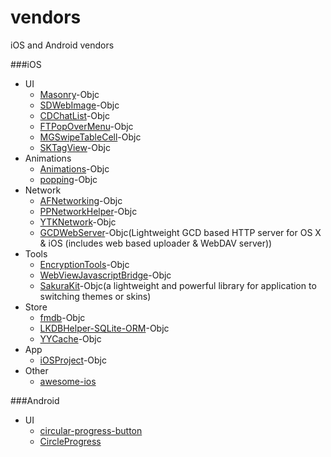 # vendors
iOS and Android vendors

###iOS
- UI
	* [Masonry](https://github.com/SnapKit/Masonry)-Objc
	* [SDWebImage](https://github.com/rs/SDWebImage)-Objc
	* [CDChatList](https://github.com/chdo002/CDChatList)-Objc
	* [FTPopOverMenu](https://github.com/liufengting/FTPopOverMenu)-Objc
	* [MGSwipeTableCell](https://github.com/MortimerGoro/MGSwipeTableCell)-Objc
	* [SKTagView](https://github.com/zsk425/SKTagView)-Objc
- Animations
	* [Animations](https://github.com/YouXianMing/Animations)-Objc
	* [popping](https://github.com/schneiderandre/popping)-Objc
- Network
	* [AFNetworking](https://github.com/AFNetworking/AFNetworking)-Objc
	* [PPNetworkHelper](https://github.com/jkpang/PPNetworkHelper)-Objc
	* [YTKNetwork](https://github.com/yuantiku/YTKNetwork)-Objc
	* [GCDWebServer](https://github.com/swisspol/GCDWebServer)-Objc(Lightweight GCD based HTTP server for OS X & iOS (includes web based uploader & WebDAV server))
- Tools
	* [EncryptionTools](https://github.com/mddios/EncryptionTools)-Objc
	* [WebViewJavascriptBridge](https://github.com/marcuswestin/WebViewJavascriptBridge)-Objc
	* [SakuraKit](https://github.com/tingxins/SakuraKit)-Objc(a lightweight and powerful library for application to switching themes or skins)
- Store
	* [fmdb](https://github.com/ccgus/fmdb)-Objc
	* [LKDBHelper-SQLite-ORM](https://github.com/li6185377/LKDBHelper-SQLite-ORM)-Objc
	* [YYCache](https://github.com/ibireme/YYCache)-Objc
- App
	* [iOSProject](https://github.com/NJHu/iOSProject)-Objc
- Other
  * [awesome-ios](https://github.com/vsouza/awesome-ios)

###Android
- UI
	* [circular-progress-button](https://github.com/dmytrodanylyk/circular-progress-button)
	* [CircleProgress](https://github.com/lzyzsd/CircleProgress)
